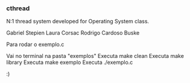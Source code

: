 ### cthread

N:1 thread system developed for Operating System class.

Gabriel Stepien
Laura Corsac
Rodrigo Cardoso Buske

Para rodar o exemplo.c

Vai no terminal na pasta "exemplos"
Executa make clean
Executa make library
Executa make exemplo
Executa ./exemplo.c

:)